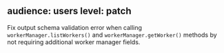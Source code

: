 audience: users
level: patch
---
Fix output schema validation error when calling `workerManager.listWorkers()` and `workerManager.getWorker()` methods by not requiring additional worker manager fields.

